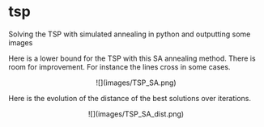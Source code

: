 # tsp
Solving the TSP with simulated annealing in python and outputting some images

Here is a lower bound for the TSP with this SA annealing method. There is room for improvement. For instance the lines cross in some cases.
<center>
![](images/TSP_SA.png)
</center>

Here is the evolution of the distance of the best solutions over iterations.
<center>
![](images/TSP_SA_dist.png)
</center>
